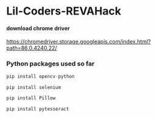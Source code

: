 # Lil-Coders-REVAHack

#### download chrome driver
https://chromedriver.storage.googleapis.com/index.html?path=86.0.4240.22/
### Python packages used so far

```python
pip install opencv-python 
```
```python
pip install selenium
```
```python
pip install Pillow
```
```python
pip install pytesseract
```
